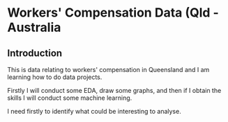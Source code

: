 # Workers' Compensation Data (Qld - Australia

## Introduction
This is data relating to workers' compensation in Queensland and I am learning how to do data projects.

Firstly I will conduct some EDA, draw some graphs, and then if I obtain the skills I will conduct some machine learning.

I need firstly to identify what could be interesting to analyse.
